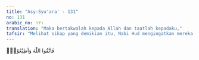 ```yaml
---
title: "Asy-Syu'ara' - 131"
no: 131
arabic_no: ١٣١
translation: "Maka bertakwalah kepada Allah dan taatlah kepadaku,"
tafsir: "Melihat sikap yang demikian itu, Nabi Hud mengingatkan mereka agar bertakwa dan menghambakan diri kepada Allah. Nabi Hud mengingatkan mereka akan nikmat-nikmat yang telah dilimpahkan Allah kepada mereka. Oleh karena itu, hendaklah mereka mensyukuri nikmat itu agar Allah menambahnya dengan nikmat yang lebih banyak lagi dan lebih tinggi nilainya."
---
```

فَاتَّقُوا اللّٰهَ وَاَطِيْعُوْنِۚ  